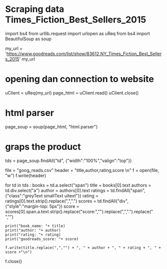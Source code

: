 # Scraping data Times_Fiction_Best_Sellers_2015

import bs4
from urllib.request import urlopen as uReq
from bs4 import BeautifulSoup as soup

my_url = 'https://www.goodreads.com/list/show/83612.NY_Times_Fiction_Best_Sellers_2015'
my_url

# opening dan connection to website
uClient = uReq(my_url)
page_html = uClient.read()
uClient.close()

# html parser
page_soup = soup(page_html, "html.parser")

# graps the product
tds = page_soup.findAll("td", {"width":"100%","valign":"top"})

file = "goog_reads.csv"
header = "title,author,rating,score \n"
f = open(file, "w")
f.write(header)


for td in tds :
    books = td.a.select("span")
    title = books[0].text
    authors = td.div.select("a")
    author = authors[0].text
    ratings = td.findAll("span",{"class":"greyText smallText uitext"})
    rating = ratings[0].text.strip().replace(",",".")
    scores = td.findAll("div",{"style":"margin-top: 5px"})
    score = scores[0].span.a.text.strip().replace("score:","").replace(",",".").replace(" ","")
    
    
    print("book_name: "+ title)
    print("author: "+ author)
    print("rating: "+ rating)
    print("goodreads_score: "+ score)
    
    f.write(title.replace(",","") + ", " + author + ", " + rating + ", " + score +"\n")

f.close()
